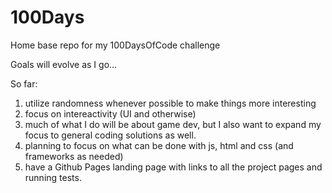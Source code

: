 # 100Days

Home base repo for my 100DaysOfCode challenge

Goals will evolve as I go...

So far: 

1) utilize randomness whenever possible to make things more interesting
2) focus on intereactivity (UI and otherwise)
3) much of what I do will be about game dev, but I also want to expand my focus to general coding solutions as well.
4) planning to focus on what can be done with js, html and css (and frameworks as needed)
5) have a Github Pages landing page with links to all the project pages and running tests.
